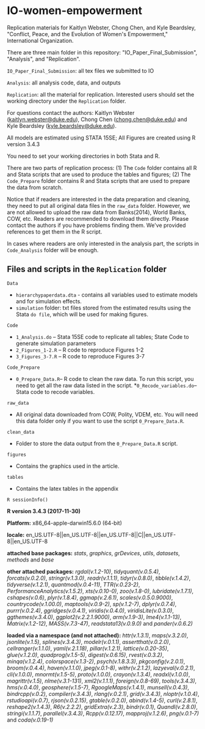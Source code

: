 # IO-women-empowerment
Replication materials for Kaitlyn Webster, Chong Chen, and Kyle Beardsley, "Conflict, Peace, and the Evolution of Women's Empowerment," International Organization.


There are three main folder in this repository: "IO_Paper_Final_Submission", "Analysis",  and "Replication".

`IO_Paper_Final_Submission`: all tex files we submitted to IO

`Analysis`:  all analysis code, data,  and outputs

`Replication`: all the material for replication. Interested users should set the working directory under the `Replication` folder. 

For questions contact the authors: Kaitlyn Webster (kaitlyn.webster@duke.edu), Chong Chen (chong.chen@duke.edu) and Kyle Beardsley (kyle.beardsley@duke.edu).

All models are estimated using STATA 15SE; All Figures are created using R version 3.4.3

You need to set your working directories in both Stata and R.

There are two parts of replication process: (1) The `Code` folder contains all R and Stata scripts that are used to produce the tables and figures; (2) The `Code_Prepare` folder contains R and Stata scripts that are used to prepare the data from scratch. 

Notice that if readers are interested in the data preparation and cleaning, they need to put all original data files in the `raw_data` folder. However, we are not allowed to upload the raw data from Banks(2014), World Banks, COW, etc. Readers are recommended to download them directly. Please contact the authors if you have problems finding them. We've provided references to get them in the R script.

In cases where readers are only interested in the analysis part, the scripts in `Code_Analysis` folder will be enough. 


Files and scripts in the `Replication` folder
------
`Data`
* `hierarchypaperdata.dta` - contains all variables used to estimate models and for simulation effects.  
* `simulation` folder: txt files stored from the estimated results using the Stata `do file`, which will be used for making figures.

`Code`
* `1_Analysis.do` – Stata 15SE code to replicate all tables; State Code to generate simulation parameters
* `2_Figures_1-2.R` – R code to reproduce Figures 1-2
* `3_Figures_3-7.R` – R code to reproduce Figures 3-7

`Code_Prepare`
* `0_Prepare_Data.R`– R code to clean the raw data. To run this script, you need to get all the raw data listed in the script. 
*`0_Recode_variables.do`– Stata code to recode variables. 

`raw_data`
* All original data downloaded from COW, Polity, VDEM, etc. You will need this data folder only if you want to use the script `0_Prepare_Data.R`. 

`clean_data`
* Folder to store the data output from the `0_Prepare_Data.R` script.

`figures`
* Contains the graphics used in the article.

`tables`
* Contains the latex tables in the appendix

`R sessionInfo()`

**R version 3.4.3 (2017-11-30)**

**Platform:** x86_64-apple-darwin15.6.0 (64-bit) 

**locale:**
en_US.UTF-8||en_US.UTF-8||en_US.UTF-8||C||en_US.UTF-8||en_US.UTF-8

**attached base packages:** 
_stats_, _graphics_, _grDevices_, _utils_, _datasets_, _methods_ and _base_

**other attached packages:** 
_rgdal(v.1.2-10)_, _tidyquant(v.0.5.4)_, _forcats(v.0.2.0)_, _stringr(v.1.3.0)_, _readr(v.1.1.1)_, _tidyr(v.0.8.0)_, _tibble(v.1.4.2)_, _tidyverse(v.1.2.1)_, _quantmod(v.0.4-11)_, _TTR(v.0.23-2)_, _PerformanceAnalytics(v.1.5.2)_, _xts(v.0.10-0)_, _zoo(v.1.8-0)_, _lubridate(v.1.7.1)_, _cshapes(v.0.6)_, _plyr(v.1.8.4)_, _ggmap(v.2.6.1)_, _scales(v.0.5.0.9000)_, _countrycode(v.1.00.0)_, _maptools(v.0.9-2)_, _sp(v.1.2-7)_, _dplyr(v.0.7.4)_, _purrr(v.0.2.4)_, _ggridges(v.0.4.1)_, _viridis(v.0.4.0)_, _viridisLite(v.0.3.0)_, _ggthemes(v.3.4.0)_, _ggplot2(v.2.2.1.9000)_, _arm(v.1.9-3)_, _lme4(v.1.1-13)_, _Matrix(v.1.2-12)_, _MASS(v.7.3-47)_, _readstata13(v.0.9.0)_ and _pander(v.0.6.2)_

**loaded via a namespace (and not attached):** 
_httr(v.1.3.1)_, _maps(v.3.2.0)_, _jsonlite(v.1.5)_, _splines(v.3.4.3)_, _modelr(v.0.1.1)_, _assertthat(v.0.2.0)_, _cellranger(v.1.1.0)_, _yaml(v.2.1.18)_, _pillar(v.1.2.1)_, _lattice(v.0.20-35)_, _glue(v.1.2.0)_, _quadprog(v.1.5-5)_, _digest(v.0.6.15)_, _rvest(v.0.3.2)_, _minqa(v.1.2.4)_, _colorspace(v.1.3-2)_, _psych(v.1.8.3.3)_, _pkgconfig(v.2.0.1)_, _broom(v.0.4.4)_, _haven(v.1.1.0)_, _jpeg(v.0.1-8)_, _withr(v.2.1.2)_, _lazyeval(v.0.2.1)_, _cli(v.1.0.0)_, _mnormt(v.1.5-5)_, _proto(v.1.0.0)_, _crayon(v.1.3.4)_, _readxl(v.1.0.0)_, _magrittr(v.1.5)_, _nlme(v.3.1-131)_, _xml2(v.1.1.1)_, _foreign(v.0.8-69)_, _tools(v.3.4.3)_, _hms(v.0.4.0)_, _geosphere(v.1.5-7)_, _RgoogleMaps(v.1.4.1)_, _munsell(v.0.4.3)_, _bindrcpp(v.0.2)_, _compiler(v.3.4.3)_, _rlang(v.0.2.1)_, _grid(v.3.4.3)_, _nloptr(v.1.0.4)_, _rstudioapi(v.0.7)_, _rjson(v.0.2.15)_, _gtable(v.0.2.0)_, _abind(v.1.4-5)_, _curl(v.2.8.1)_, _reshape2(v.1.4.3)_, _R6(v.2.2.2)_, _gridExtra(v.2.3)_, _bindr(v.0.1)_, _Quandl(v.2.8.0)_, _stringi(v.1.1.7)_, _parallel(v.3.4.3)_, _Rcpp(v.0.12.17)_, _mapproj(v.1.2.6)_, _png(v.0.1-7)_ and _coda(v.0.19-1)_